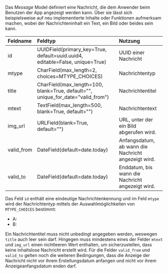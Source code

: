 Das *Message* Model definiert eine Nachricht, die dem Anwender beim Benutzen der App angezeigt werden kann. Über sie lässt sich beispielsweise auf neu implementierte Inhalte oder Funktionen aufmerksam machen, wobei der Nachrichteninhalt ein Text, ein Bild oder beides sein kann. 

| Feldname | Feldtyp | Nutzung |
| :--- | :--- | :--- |
| id | UUIDField(primary_key=True, default=uuid.uuid4, editable=False, unique=True) | UUID einer Nachricht |
| mtype | CharField(max_length=2, choices=MTYPE_CHOICES) | Nachrichtentyp |
| title | CharField(max_length=100, blank=True, default="", unique_for_date="valid_from") | Nachrichtentitel |
| mtext | TextField(max_length=500, blank=True, default="") | Nachrichtentext |
| img_url | URLField(blank=True, default="") | URL, unter der ein Bild abgerufen wird. |
| valid_from | DateField(default=date.today) | Anfangsdatum, ab wann die Nachricht angezeigt wird. |
| valid_to | DateField(default=date.today) | Enddatum, bis wann die Nachricht angezeigt wird. |

Das Feld `id` enthält eine eindeutige Nachrichtenkennung und im Feld `mtype` wird der Nachrichtentyp mittels der Auswahlmöglichkeiten von `MTYPE_CHOICES` bestimmt:
* A:
* B:

Ein Nachrichtentitel muss nicht unbedingt angegeben werden, weswegen `title` auch leer sein darf. Hingegen muss mindestens eines der Felder `mtext` und `img_url` einen nichtleeren Wert enthalten, um sicherzustellen, dass keine inhaltslose Nachricht erstellt wird. Für die Felder `valid_from` und `valid_to` gelten noch die weiteren Bedingungen, dass die Anzeige der Nachricht nicht vor ihrem Erstellungsdatum anfangen und nicht vor ihrem Anzeigeanfangsdatum enden darf.
